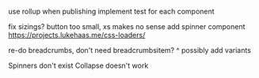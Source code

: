 use rollup when publishing
implement test for each component

fix sizings? button too small, xs makes no sense
add spinner component https://projects.lukehaas.me/css-loaders/

re-do breadcrumbs, don't need breadcrumbsitem?
^ possibly add variants

Spinners don't exist
Collapse doesn't work
